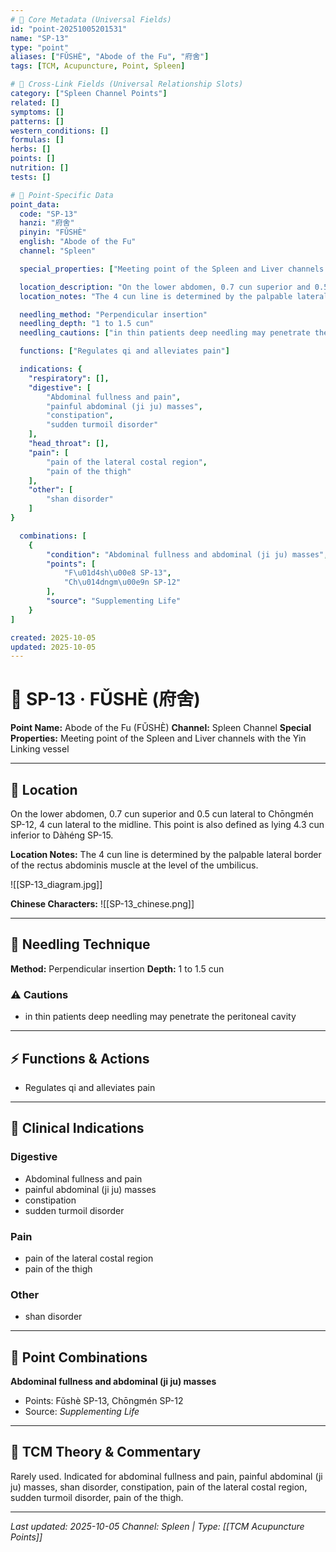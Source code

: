 ```yaml
---
# 🔹 Core Metadata (Universal Fields)
id: "point-20251005201531"
name: "SP-13"
type: "point"
aliases: ["FǓSHÈ", "Abode of the Fu", "府舍"]
tags: [TCM, Acupuncture, Point, Spleen]

# 🔹 Cross-Link Fields (Universal Relationship Slots)
category: ["Spleen Channel Points"]
related: []
symptoms: []
patterns: []
western_conditions: []
formulas: []
herbs: []
points: []
nutrition: []
tests: []

# 🔹 Point-Specific Data
point_data:
  code: "SP-13"
  hanzi: "府舍"
  pinyin: "FǓSHÈ"
  english: "Abode of the Fu"
  channel: "Spleen"

  special_properties: ["Meeting point of the Spleen and Liver channels with the Yin Linking vessel"]

  location_description: "On the lower abdomen, 0.7 cun superior and 0.5 cun lateral to Chōngmén SP-12, 4 cun lateral to the midline. This point is also defined as lying 4.3 cun inferior to Dàhéng SP-15."
  location_notes: "The 4 cun line is determined by the palpable lateral border of the rectus abdominis muscle at the level of the umbilicus."

  needling_method: "Perpendicular insertion"
  needling_depth: "1 to 1.5 cun"
  needling_cautions: ["in thin patients deep needling may penetrate the peritoneal cavity"]

  functions: ["Regulates qi and alleviates pain"]

  indications: {
    "respiratory": [],
    "digestive": [
        "Abdominal fullness and pain",
        "painful abdominal (ji ju) masses",
        "constipation",
        "sudden turmoil disorder"
    ],
    "head_throat": [],
    "pain": [
        "pain of the lateral costal region",
        "pain of the thigh"
    ],
    "other": [
        "shan disorder"
    ]
}

  combinations: [
    {
        "condition": "Abdominal fullness and abdominal (ji ju) masses",
        "points": [
            "F\u01d4sh\u00e8 SP-13",
            "Ch\u014dngm\u00e9n SP-12"
        ],
        "source": "Supplementing Life"
    }
]

created: 2025-10-05
updated: 2025-10-05
---
```


# 📍 SP-13 · FǓSHÈ (府舍)

**Point Name:** Abode of the Fu (FǓSHÈ)
**Channel:** Spleen Channel
**Special Properties:** Meeting point of the Spleen and Liver channels with the Yin Linking vessel

---

## 📍 Location

On the lower abdomen, 0.7 cun superior and 0.5 cun lateral to Chōngmén SP-12, 4 cun lateral to the midline. This point is also defined as lying 4.3 cun inferior to Dàhéng SP-15.

**Location Notes:**
The 4 cun line is determined by the palpable lateral border of the rectus abdominis muscle at the level of the umbilicus.

![[SP-13_diagram.jpg]]

**Chinese Characters:** ![[SP-13_chinese.png]]

---

## 🔧 Needling Technique

**Method:** Perpendicular insertion
**Depth:** 1 to 1.5 cun

### ⚠️ Cautions
- in thin patients deep needling may penetrate the peritoneal cavity

---

## ⚡ Functions & Actions
- Regulates qi and alleviates pain

---

## 🎯 Clinical Indications

### Digestive
- Abdominal fullness and pain
- painful abdominal (ji ju) masses
- constipation
- sudden turmoil disorder

### Pain
- pain of the lateral costal region
- pain of the thigh

### Other
- shan disorder

---

## 🔗 Point Combinations

**Abdominal fullness and abdominal (ji ju) masses**
- Points: Fǔshè SP-13, Chōngmén SP-12
- Source: *Supplementing Life*

---

## 🧬 TCM Theory & Commentary

Rarely used. Indicated for abdominal fullness and pain, painful abdominal (ji ju) masses, shan disorder, constipation, pain of the lateral costal region, sudden turmoil disorder, pain of the thigh.

---

*Last updated: 2025-10-05*
*Channel: Spleen | Type: [[TCM Acupuncture Points]]*
